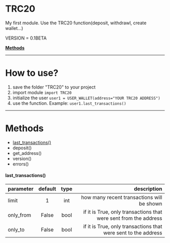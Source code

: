 # TRC20
My first module. Use the TRC20 function(deposit, withdrawl, create wallet...)

VERSION = 0.1BETA


**[Methods](#Methods)**

***
# How to use?

1. save the folder "TRC20" to your project
2. import module
  ```import TRC20```
3. initialize the user
   ```user1 = USER_WALLET(address="YOUR TRC20 ADDRESS")```
4. use the function. Example:
   ```user1.last_transactions()```
***
# <a id="Methods">Methods</a>
+ [last_transactions()](#lT)
+ deposit()
+ get_address()
+ version()
+ errors()

#### <a id="lT">last_transactions()</a>
   parameter  |    default   |   type  |          description       |
:-------------|:------------:|:-------:|----------------------------:
limit | 1 | int | how many recent transactions will be shown
only_from | False | bool | if it is True, only transactions that were sent from the address
only_to | False | bool | if it is True, only transactions that were sent to the address
